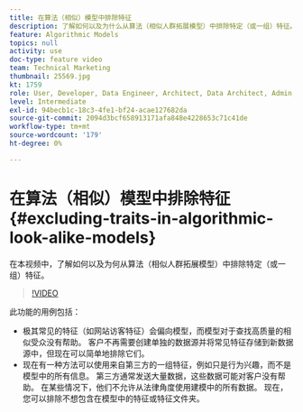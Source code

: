 ```yaml
---
title: 在算法（相似）模型中排除特征
description: 了解如何以及为什么从算法（相似人群拓展模型）中排除特定（或一组）特征。
feature: Algorithmic Models
topics: null
activity: use
doc-type: feature video
team: Technical Marketing
thumbnail: 25569.jpg
kt: 1759
role: User, Developer, Data Engineer, Architect, Data Architect, Admin, Leader
level: Intermediate
exl-id: 94becb1c-18c3-4fe1-bf24-acae127682da
source-git-commit: 2094d3bcf658913171afa848e4228653c71c41de
workflow-type: tm+mt
source-wordcount: '179'
ht-degree: 0%

---
```


# 在算法（相似）模型中排除特征 {#excluding-traits-in-algorithmic-look-alike-models}

在本视频中，了解如何以及为何从算法（相似人群拓展模型）中排除特定（或一组）特征。

>[!VIDEO](https://video.tv.adobe.com/v/25569/?quality=12)

此功能的用例包括：

* 极其常见的特征（如网站访客特征）会偏向模型，而模型对于查找高质量的相似受众没有帮助。 客户不再需要创建单独的数据源并将常见特征存储到新数据源中，但现在可以简单地排除它们。
* 现在有一种方法可以使用来自第三方的一组特征，例如只是行为兴趣，而不是模型中的所有信息。 第三方通常发送大量数据，这些数据可能对客户没有帮助。 在某些情况下，他们不允许从法律角度使用建模中的所有数据。 现在，您可以排除不想包含在模型中的特征或特征文件夹。
